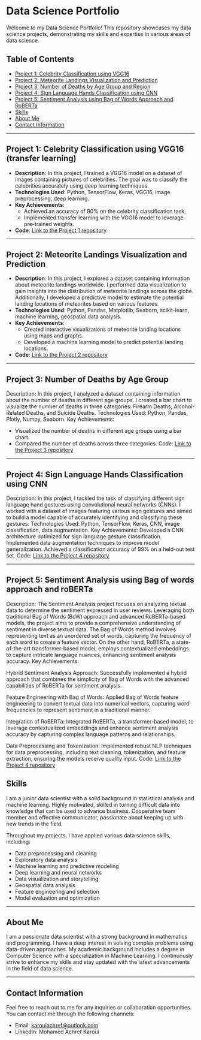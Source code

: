 # Data Science Portfolio

Welcome to my Data Science Portfolio! This repository showcases my data science projects, demonstrating my skills and expertise in various areas of data science.

## Table of Contents

- [Project 1: Celebrity Classification using VGG16](#project-1-celebrity-classification-using-vgg16)
- [Project 2: Meteorite Landings Visualization and Prediction](#project-2-meteorite-landings-visualization-and-prediction)
- [Project 3: Number of Deaths by Age Group and Region](#project-3-number-of-deaths-by-age-group-and-region)
- [Project 4: Sign Language Hands Classification using CNN](#project-4-sign-language-hands-classification-using-cnn)
- [Project 5: Sentiment Analysis using Bag of Words Approach and RoBERTa](#project-5-sentiment-analysis-using-bag-of-words-approach-and-roberta)
- [Skills](#skills)
- [About Me](#about-me)
- [Contact Information](#contact-information)

---

## Project 1: Celebrity Classification using VGG16 (transfer learning)

- **Description**: In this project, I trained a VGG16 model on a dataset of images containing pictures of celebrities. The goal was to classify the celebrities accurately using deep learning techniques.
- **Technologies Used**: Python, TensorFlow, Keras, VGG16, image preprocessing, deep learning.
- **Key Achievements**: 
  - Achieved an accuracy of 90% on the celebrity classification task.
  - Implemented transfer learning with the VGG16 model to leverage pre-trained weights.
- **Code**: [Link to the Project 1 repository](https://github.com/MohamedAchrefKaroui/DataSciencePortfolio/blob/main/celebrity_final.ipynb)

---

## Project 2: Meteorite Landings Visualization and Prediction

- **Description**: In this project, I explored a dataset containing information about meteorite landings worldwide. I performed data visualization to gain insights into the distribution of meteorite landings across the globe. Additionally, I developed a predictive model to estimate the potential landing locations of meteorites based on various features.
- **Technologies Used**: Python, Pandas, Matplotlib, Seaborn, scikit-learn, machine learning, geospatial data analysis.
- **Key Achievements**: 
  - Created interactive visualizations of meteorite landing locations using maps and graphs.
  - Developed a machine learning model to predict potential landing locations.
- **Code**: [Link to the Project 2 repository](https://github.com/MohamedAchrefKaroui/DataSciencePortfolio/blob/main/meteorite-visualization-and-prediction.ipynb)

---

## Project 3: Number of Deaths by Age Group
Description: In this project, I analyzed a dataset containing information about the number of deaths in different age groups. I created a bar chart to visualize the number of deaths in three categories: Firearm Deaths, Alcohol-Related Deaths, and Suicide Deaths.
Technologies Used: Python, Pandas, Plotly, Numpy, Seaborn.
Key Achievements:
- Visualized the number of deaths in different age groups using a bar chart.
- Compared the number of deaths across three categories.
Code: [Link to the Project 3 repository](https://github.com/MohamedAchrefKaroui/DataSciencePortfolio/blob/main/suicide.ipynb)

---

## Project 4: Sign Language Hands Classification using CNN
Description: In this project, I tackled the task of classifying different sign language hand gestures using convolutional neural networks (CNNs). I worked with a dataset of images featuring various sign gestures and aimed to build a model capable of accurately identifying and classifying these gestures.
Technologies Used: Python, TensorFlow, Keras, CNN, image classification, data augmentation.
Key Achievements:
Developed a CNN architecture optimized for sign language gesture classification.
Implemented data augmentation techniques to improve model generalization.
Achieved a classification accuracy of 99% on a held-out test set.
Code: [Link to the Project 4 repository](https://github.com/MohamedAchrefKaroui/DataSciencePortfolio/blob/main/sign_luanguage.ipynb)

---

## Project 5: Sentiment Analysis using Bag of words approach and roBERTa
Description: The Sentiment Analysis project focuses on analyzing textual data to determine the sentiment expressed in user reviews. Leveraging both traditional Bag of Words (BoW) approach and advanced RoBERTa-based models, the project aims to provide a comprehensive understanding of sentiment in diverse textual data. The Bag of Words method involves representing text as an unordered set of words, capturing the frequency of each word to create a feature vector. On the other hand, RoBERTa, a state-of-the-art transformer-based model, employs contextualized embeddings to capture intricate language nuances, enhancing sentiment analysis accuracy.
Key Achievements:

Hybrid Sentiment Analysis Approach: Successfully implemented a hybrid approach that combines the simplicity of Bag of Words with the advanced capabilities of RoBERTa for sentiment analysis.

Feature Engineering with Bag of Words: Applied Bag of Words feature engineering to convert textual data into numerical vectors, capturing word frequencies to represent sentiment in a traditional manner.

Integration of RoBERTa: Integrated RoBERTa, a transformer-based model, to leverage contextualized embeddings and enhance sentiment analysis accuracy by capturing complex language patterns and relationships.

Data Preprocessing and Tokenization: Implemented robust NLP techniques for data preprocessing, including text cleaning, tokenization, and feature extraction, ensuring the models receive quality input.
Code: [Link to the Project 4 repository](https://github.com/MohamedAchrefKaroui/DataSciencePortfolio/blob/main/Sentiment_Analysis_using_Bag_of_words_approach_and_roBERTa.ipynb)

## Skills

I am a junior data scientist with a solid background in statistical analysis and machine learning. Highly motivated, skilled in turning difficult data into knowledge that can be used to advance business. Cooperative team member and effective communicator, passionate about keeping up with new trends in the field.

Throughout my projects, I have applied various data science skills, including:

- Data preprocessing and cleaning
- Exploratory data analysis
- Machine learning and predictive modeling
- Deep learning and neural networks
- Data visualization and storytelling
- Geospatial data analysis
- Feature engineering and selection
- Model evaluation and optimization

---

## About Me

I am a passionate data scientist with a strong background in mathematics and programming. I have a deep interest in solving complex problems using data-driven approaches. My academic background includes a degree in Computer Science with a specialization in Machine Learning. I continuously strive to enhance my skills and stay updated with the latest advancements in the field of data science.

---

## Contact Information

Feel free to reach out to me for any inquiries or collaboration opportunities. You can contact me through the following channels:

- Email: karouiachref@outlook.com
- LinkedIn: Mohamed Achref Karoui
